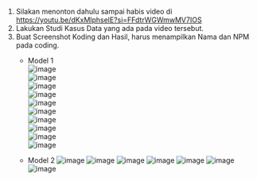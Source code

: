 1.	Silakan menonton dahulu sampai habis video di https://youtu.be/dKxMlphselE?si=FFdtrWGWmwMV7IOS
2.	Lakukan Studi Kasus Data yang ada pada video tersebut.
3.	Buat Screenshot Koding dan Hasil, harus menampilkan Nama dan NPM pada coding.
    - Model 1 <br>
      ![image](https://github.com/user-attachments/assets/880a2b2b-b389-4fde-8bbc-930c02c008ad) <br>
      ![image](https://github.com/user-attachments/assets/ece650a4-2caf-48e6-b8eb-c9c79ddd1f3a) <br>
      ![image](https://github.com/user-attachments/assets/916f483a-ddd5-41a1-b2b0-c4ad4f4b1713) <br>
      ![image](https://github.com/user-attachments/assets/bf4ea71a-9b60-4cc4-90f5-761ddaaca95f) <br>
      ![image](https://github.com/user-attachments/assets/fa97f5e0-469d-4c83-9d84-7ff590e98e9a) <br>
      ![image](https://github.com/user-attachments/assets/7b36b3a7-4d81-4b89-b9a9-d683a346592a) <br>
      ![image](https://github.com/user-attachments/assets/efced142-e2e0-41c4-8e4c-ca52d9b01baf) <br>
      ![image](https://github.com/user-attachments/assets/e4181261-0f77-4477-9a2b-e13428971c41) <br>
      ![image](https://github.com/user-attachments/assets/8b12d5aa-97ba-4f2c-aa14-58236d657a37) <br>
      ![image](https://github.com/user-attachments/assets/5fe66cb5-d88f-4890-b408-c7caeb0f0824) <br>
      
    - Model 2
      ![image](https://github.com/user-attachments/assets/3023441e-bf24-48b6-a784-a9f8253f4581)
      ![image](https://github.com/user-attachments/assets/c8412ba9-68fb-4f81-ba31-b54044200b90)
      ![image](https://github.com/user-attachments/assets/0db2722a-583f-40aa-8d0c-53a84b764692)
      ![image](https://github.com/user-attachments/assets/cd503204-7f38-4999-ae45-1e64674d5eee)
      ![image](https://github.com/user-attachments/assets/84b9e995-6516-49d0-b6de-a3629cee3475)
      ![image](https://github.com/user-attachments/assets/d64c4f37-c846-4fa3-90d2-d006f0e0058b)
      ![image](https://github.com/user-attachments/assets/46f80dff-7468-40af-88f8-a816ca6c33f8)







